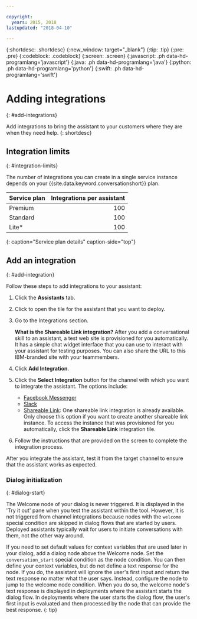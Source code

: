 ```yaml
---

copyright:
  years: 2015, 2018
lastupdated: "2018-04-10"

---
```


{:shortdesc: .shortdesc}
{:new_window: target="_blank"}
{:tip: .tip}
{:pre: .pre}
{:codeblock: .codeblock}
{:screen: .screen}
{:javascript: .ph data-hd-programlang='javascript'}
{:java: .ph data-hd-programlang='java'}
{:python: .ph data-hd-programlang='python'}
{:swift: .ph data-hd-programlang='swift'}

# Adding integrations
{: #add-integrations}

Add integrations to bring the assistant to your customers where they are when they need help.
{: shortdesc}

## Integration limits
{: #integration-limits}

The number of integrations you can create in a single service instance depends on your {{site.data.keyword.conversationshort}} plan.

| Service plan     | Integrations per assistant |
|------------------|---------------------------:|
| Premium          |                        100 |
| Standard         |                        100 |
| Lite*            |                        100 |
{: caption="Service plan details" caption-side="top"}

## Add an integration
{: #add-integration}

Follow these steps to add integrations to your assistant:

1.  Click the **Assistants** tab.

1.  Click to open the tile for the assistant that you want to deploy.

1.  Go to the Integrations section.

    **What is the Shareable Link integration?** After you add a conversational skill to an assistant, a test web site is provisioned for you automatically. It has a simple chat widget interface that you can use to interact with your assistant for testing purposes. You can also share the URL to this IBM-branded site with your teammembers.

1.  Click **Add Integration**.

1.  Click the **Select Integration** button for the channel with which you want to integrate the assistant. The options include:

    - [Facebook Messenger](deploy-facebook.html)
    - [Slack](deploy-slack.html)
    - [Shareable Link](deploy-web-link.html): One shareable link integration is already available. Only choose this option if you want to create another shareable link instance. To access the instance that was provisioned for you automatically, click the **Shareable Link** integration tile.

1.  Follow the instructions that are provided on the screen to complete the integration process.

After you integrate the assistant, test it from the target channel to ensure that the assistant works as expected.

### Dialog initialization
{: #dialog-start}

The Welcome node of your dialog is never triggered. It is displayed in the 'Try it out' pane when you test the assistant within the tool. However, it is not triggered from channel integrations because nodes with the `welcome` special condition are skipped in dialog flows that are started by users. Deployed assistants typically wait for users to initiate conversations with them, not the other way around.

If you need to set default values for context variables that are used later in your dialog, add a dialog node above the Welcome node. Set the `conversation_start` special condition as the node condition. You can then define your context variables, but do not define a text response for the node. If you do, the assistant will ignore the user's first input and return the text response no matter what the user says. Instead, configure the node to jump to the welcome node condition. When you do so, the welcome node's text response is displayed in deployments where the assistant starts the dialog flow. In deployments where the user starts the dialog flow, the user's first input is evaluated and then processed by the node that can provide the best response.
{: tip}
